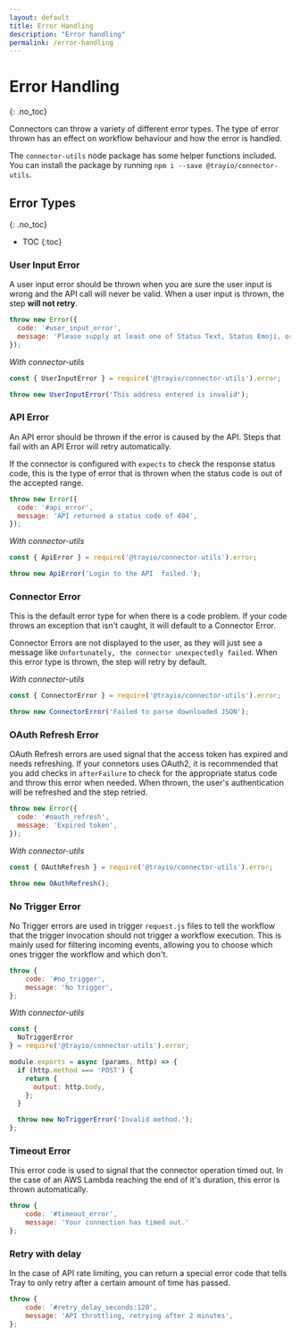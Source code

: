 ```yaml
---
layout: default
title: Error Handling
description: "Error handling"
permalink: /error-handling
---
```


# Error Handling
{: .no_toc}

Connectors can throw a variety of different error types.
The type of error thrown has an effect on workflow behaviour and how the error is handled.

The `connector-utils` node package has some helper functions included. 
You can install the package by running `npm i --save @trayio/connector-utils`.

## Error Types
{: .no_toc}

- TOC
{:toc}

### User Input Error

A user input error should be thrown when you are sure the user input is wrong and the API call will never be valid.
When a user input is thrown, the step **will not retry**.

```js
throw new Error({
  code: '#user_input_error',
  message: 'Please supply at least one of Status Text, Status Emoji, or Status Expiration.',
});
```

_With connector-utils_

```js
const { UserInputError } = require('@trayio/connector-utils').error;

throw new UserInputError('This address entered is invalid');
```

### API Error

An API error should be thrown if the error is caused by the API.
Steps that fail with an API Error will retry automatically.

If the connector is configured with `expects` to check the response status code,
this is the type of error that is thrown when the status code is out of the accepted range.

```js
throw new Error({
  code: '#api_error',
  message: 'API returned a status code of 404',
});
```

_With connector-utils_

```js
const { ApiError } = require('@trayio/connector-utils').error;

throw new ApiError('Login to the API  failed.');
```

### Connector Error

This is the default error type for when there is a code problem.
If your code throws an exception that isn't caught, it will default to a Connector Error.

Connector Errors are not displayed to the user, as they will just see a message like `Unfortunately, the connector unexpectedly failed`.
When this error type is thrown, the step will retry by default.

_With connector-utils_

```js
const { ConnectorError } = require('@trayio/connector-utils').error;

throw new ConnectorError('Failed to parse downloaded JSON');
```

### OAuth Refresh Error

OAuth Refresh errors are used signal that the access token has expired and needs refreshing. 
If your connetors uses OAuth2, it is recommended that you add checks in `afterFailure` to check for the appropriate status code and throw this error when needed.
When thrown, the user's authentication will be refreshed and the step retried.

```js
throw new Error({
  code: '#oauth_refresh',
  message: 'Expired token',
});
```

_With connector-utils_

```js
const { OAuthRefresh } = require('@trayio/connector-utils').error;

throw new OAuthRefresh();
```

### No Trigger Error

No Trigger errors are used in trigger `request.js` files to tell the workflow that the trigger invocation should not trigger a workflow execution.
This is mainly used for filtering incoming events, allowing you to choose which ones trigger the workflow and which don't.

```js
throw {
    code: '#no_trigger',
    message: 'No trigger',
};
```


_With connector-utils_

```js
const {
  NoTriggerError
} = require('@trayio/connector-utils').error;

module.exports = async (params, http) => {
  if (http.method === 'POST') {
    return {
      output: http.body,
    };
  }

  throw new NoTriggerError('Invalid method.');
};
```

### Timeout Error

This error code is used to signal that the connector operation timed out.
In the case of an AWS Lambda reaching the end of it's duration, this error is thrown automatically.

```js
throw {
    code: '#timeout_error',
    message: 'Your connection has timed out.'
};
```

### Retry with delay

In the case of API rate limiting, you can return a special error code that tells Tray to only retry after a certain amount of time has passed.

```js
throw {
    code: '#retry_delay_seconds:120',
    message: 'API throttling, retrying after 2 minutes',
};
```
